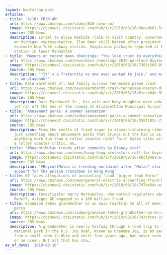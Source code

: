 ```yaml
---
layout: bootstrap-post
articles:
- title: '8/16: CBSN AM'
  url: https://www.cbsnews.com/video/816-cbsn-am/
  image: https://cbsnews1.cbsistatic.com/hub/i/r/2019/08/16/30eade62-5c9a-4365-b441-65bd0f2e6918/thumbnail/1200x630/77959b2c196f55e7cb9d442a4ba79ea8/0816-cbsn-am-full-1913253-640x360.jpg
  source: CBS News
  description: Israel to allow Rashida Tlaib to visit country. Government relents
    on Michigan representative, Ilan Omar still barred after president's tweet. Police
    evacuate New York subway station. Suspicious packages reported at Fulton Street
    station in lower Manhattan
- title: 'Mayors on recent mass shootings: "You lose trust in everything"'
  url: https://www.cbsnews.com/news/mass-shootings-2019-parkland-dayton-virginia-beach-four-u-s-mayors-on-recent-mass-shootings-you-lose-trust-in/
  image: https://cbsnews1.cbsistatic.com/hub/i/r/2019/08/16/7385c266-05d1-477d-94aa-bacf59a8816c/thumbnail/1200x630/3ad7fbd62414960aabf933de965aa7ae/nfa-diaz-mayor-panel-needs-tracks-and-gfx-frame-315.jpg
  source: CBS News
  description: '"It''s a fraternity no one ever wanted to join," one mayor said. "There
    is no playbook"'
- title: Dale Earnhardt Jr. and family survive Tennessee plane crash
  url: https://www.cbsnews.com/news/earnhardt-crash-tennessee-nascar-driver-dale-earnhardt-jr-family-survive-fiery-plane-landing-cessna-elizabethton/
  image: https://cbsnews1.cbsistatic.com/hub/i/r/2019/08/15/6fece84b-9585-449d-9812-63e48e1e6889/thumbnail/1200x630/1d3bccf0be4922f527f568b938f33942/plane-crash-today.png
  source: CBS News
  description: Dale Earnhardt Jr., his wife and baby daughter were unharmed when a
    jet ran off the end of the runway at Elizabethton Municipal Airport
- title: 'Amusement parks: A summer sensation'
  url: https://www.cbsnews.com/video/amusement-parks-a-summer-sensation/
  image: https://cbsnews2.cbsistatic.com/hub/i/r/2019/08/16/359f183c-7257-46e1-8261-8d2055e02b39/thumbnail/1200x630/9c909c3813e223a63f70dbba018dd96c/0730-sunmo-amusementparks-1913246-640x360.jpg
  source: CBS News
  description: From the smells of fried sugar to stomach-churning rides, there is
    just something about amusement parks that brings out the kid in us. And is there
    anything more fun than a roller coaster ride? Faith Salie talks with Arthur Levine,
    a roller coaster critic, an…
- title: "#BoycottMulan trends after comments by Disney star"
  url: https://www.cbsnews.com/news/hong-kong-protestors-call-for-boycott-of-disneys-mulan-after-star-reveals-support-for-police/
  image: https://cbsnews2.cbsistatic.com/hub/i/r/2019/08/16/6bcf248a-6cb3-41da-965d-4b0a37d69e41/thumbnail/1200x630/4d8cab3e2a0cf73f144fa554011f0c55/fe9bc7b0-bfdd-11e9-8f25-9b5536624008-image-hires-162935.jpg
  source: CBS News
  description: '#BoycottMulan is trending worldwide after "Mulan" star Liu Yifei voiced
    support for the police crackdown in Hong Kong'
- title: GE faces allegations of accounting fraud "bigger than Enron"
  url: https://www.cbsnews.com/news/general-electric-accounting-fraud-bigger-than-enron-alleged-by-madoff-whistleblower/
  image: https://cbsnews2.cbsistatic.com/hub/i/r/2018/06/19/7974e34c-e47b-4f57-bd89-dadc3a931084/thumbnail/1200x630/2bf7992f58d8f53ba76f147d7fd77c60/ge-rtssocq.jpg
  source: CBS News
  description: Investigator Harry Markopolos, who warned regulators about Bernard
    Madoff, alleges GE engaged in a $38 billion fraud
- title: Grandson takes grandmother on an epic roadtrip to all of America's national
    parks
  url: https://www.cbsnews.com/video/grandson-takes-grandmother-on-an-epic-roadtrip-to-all-of-americas-national-parks/
  image: https://cbsnews1.cbsistatic.com/hub/i/r/2019/08/16/743cbcec-16ae-4448-ab2f-8c4f683c778f/thumbnail/1200x630/66866e530f72fc85bad0610d2d2d3de3/0816-ctm-grandmaroadtrip-1913239-640x360.jpg
  source: CBS News
  description: A grandmother is nearly halfway through a road trip to visit every
    national park in the U.S. Joy Ryan, known as Grandma Joy, is 89 years old. She's
    from a small town in Ohio and until four years ago, had never seen a mountain
    or an ocean. But all that has cha…
as_of_date: '2019-08-16'
---
```


